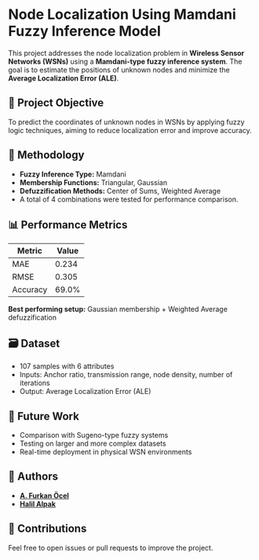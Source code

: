 # Node Localization Using Mamdani Fuzzy Inference Model

This project addresses the node localization problem in **Wireless Sensor Networks (WSNs)** using a **Mamdani-type fuzzy inference system**. The goal is to estimate the positions of unknown nodes and minimize the **Average Localization Error (ALE)**.

## 🎯 Project Objective

To predict the coordinates of unknown nodes in WSNs by applying fuzzy logic techniques, aiming to reduce localization error and improve accuracy.

## 🧠 Methodology

- **Fuzzy Inference Type:** Mamdani
- **Membership Functions:** Triangular, Gaussian
- **Defuzzification Methods:** Center of Sums, Weighted Average  
- A total of 4 combinations were tested for performance comparison.

## 📊 Performance Metrics

| Metric      | Value   |
|-------------|---------|
| MAE         | 0.234   |
| RMSE        | 0.305   |
| Accuracy    | 69.0%   |

**Best performing setup:** Gaussian membership + Weighted Average defuzzification

## 🗃️ Dataset

- 107 samples with 6 attributes  
- Inputs: Anchor ratio, transmission range, node density, number of iterations  
- Output: Average Localization Error (ALE)

## 🚀 Future Work

- Comparison with Sugeno-type fuzzy systems  
- Testing on larger and more complex datasets  
- Real-time deployment in physical WSN environments

## 👥 Authors

- [**A. Furkan Öcel**](https://github.com/AFurkanOcel)  
- [**Halil Alpak**](https://github.com/HalilALPAK)  

## 🤝 Contributions

Feel free to open issues or pull requests to improve the project.
